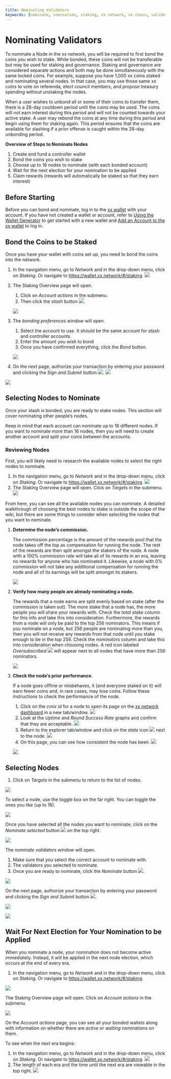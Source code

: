 ```yaml
---
title: Nominating Validators
keywords: [nominate, nomination, staking, xx network, xx chain, validators]
---
```


# Nominating Validators

To nominate a Node in the xx network, you will be required to first bond
the coins you wish to stake. While bonded, these coins will not be
transferable but may be used for staking and governance. Staking and
governance are considered separate actions and both may be done
simultaneously with the same locked coins. For example, suppose you have
1,000 xx coins staked and nominating several nodes. In that case, you
may use those same xx coins to vote on referenda, elect council members,
and propose treasury spending without unstaking the nodes.

When a user wishes to unbond all or some of their coins to transfer
them, there is a 28-day cooldown period until the coins may be used. The
coins will not earn interest during this period and will not be counted
towards your active stake. A user may rebond the coins at any time
during this period and begin using them for staking again. This period
ensures that the coins are available for slashing if a prior offense is
caught within the 28-day unbonding period.

**Overview of Steps to Nominate Nodes**

1.  Create and fund a controller wallet
2.  Bond the coins you wish to stake
3.  Choose up to 16 nodes to nominate (with each bonded account)
4.  Wait for the next election for your nomination to be applied
5.  Claim rewards (rewards will automatically be staked so that they
    earn interest)

## Before Starting

Before you can bond and nominate, log in to the [xx wallet](https://wallet.xx.network/) with your account. If you have not
created a wallet or account, refer to [Using the Wallet Generator](../accounts/generateAccount.md) to get started with a
new wallet and [Add an Account to the xx wallet](../accounts/addAccount.md) to log in.

## Bond the Coins to be Staked

Once you have your wallet with coins set up, you need to bond the coins
into the network.

1.  In the navigation menu, go to *Network* and in the drop-down menu,
    click on *Staking*. Or navigate to
    https://wallet.xx.network/#/staking.
    ![](@site/static/img/Explorer_-_Staking_Nav.png)
2.  The Staking Overview page will open.
    1.  Click on *Account actions* in the submenu.
    2.  Then click the *stash* button
        ![](@site/static/img/Explorer_Stash_button.svg).

    ![](@site/static/img/Explorer_-_Account_Actions,_Add_Stash.png)
3.  The *bonding preferences* window will open.
    1.  Select the account to use. It should be the same account for
        stash and controller accounts.
    2.  Enter the amount you wish to bond
    3.  Once you have confirmed everything, click the *Bond* button.

    ![](@site/static/img/Explorer_-_Add_Stash,_Bonding_Preferences.png)
4.  On the next page, authorize your transaction by entering your
    password and clicking the *Sign and Submit* button
    ![](@site/static/img/Explorer_Sign_and_Submit_button.svg).
    ![](@site/static/img/Explorer_-_Authorize_Transaction_(Bond_Tokens_for_Stash).png)

![](@site/static/img/Stashing_xx_coins.gif)

## Selecting Nodes to Nominate

Once your stash is bonded, you are ready to stake nodes. This section
will cover nominating other people’s nodes.

Keep in mind that each account can nominate up to 16 different nodes. If
you want to nominate more than 16 nodes, then you will need to create
another account and split your coins between the accounts.

### Reviewing Nodes

First, you will likely need to research the available nodes to select
the right nodes to nominate.

1.  In the navigation menu, go to *Network* and in the drop-down menu,
    click on *Staking*. Or navigate to
    https://wallet.xx.network/#/staking.
    ![](@site/static/img/Explorer_-_Staking_Nav.png)
2.  The Staking Overview page will open. Click on *Targets* in the
    submenu.
    ![](@site/static/img/Explorer_-_Targets_Submenu_Nav.png)

From here, you can see all the available nodes you can nominate. A
detailed walkthrough of choosing the best nodes to stake is outside the
scope of the wiki, but there are some things to consider when selecting
the nodes that you want to nominate.

1.  **Determine the node’s commission.**
    
    The commission percentage is the amount of the rewards pool that the
    node takes off the top as compensation for running the node. The
    rest of the rewards are then split amongst the stakers of the node.
    A node with a 100% commission rate will take all of its rewards in
    an era, leaving no rewards for anyone who has nominated it.
    Likewise, a node with 0% commission will not take any additional
    compensation for running the node and all of its earnings will be
    split amongst its stakers.

    ![](@site/static/img/Commission_column.png)
2.  **Verify how many people are already nominating a node.**
    
    The rewards that a node earns are split evenly based on stake (after
    the commission is taken out). The more stake that a node has, the
    more people you will share your rewards with. Check the *total
    stake* column for this info and take this into consideration.
    Furthermore, the rewards from a node will only be paid to the top
    256 nominators. This means if you nominate on a node, but 256 people
    are nominating more than you, then you will not receive any rewards
    from that node until you stake enough to be in the top 256. Check
    the *nominators* column and take this into consideration when
    choosing nodes. A red icon labeled *Oversubscribed*
    ![](@site/static/img/Explorer_-_Oversubscribed_Icon.svg)
    will appear next to all nodes that have more than 256 nominators.

    ![](@site/static/img/Nominator_Info.png)

3.  **Check the node’s prior performance.**
    
    If a node goes offline or misbehaves, it (and everyone staked on it)
    will earn fewer coins and, in rare cases, may lose coins. Follow
    these instructions to check the performance of the node.

    1.  Click on the *cmix id* for a node to open its page on the [xx
        network dashboard](https://dashboard.xx.network/) in a new
        tab/window.
        ![](@site/static/img/Explorer_-_Targets,_cmix_id_link.png)
    2.  Look at the *Uptime* and *Round Success Rate* graphs and confirm
        that they are acceptable.
        ![](@site/static/img/Dashboard_-_Uptime_and_Round_Success_Rate_Graphs.png)
    3.  Return to the explorer tab/window and click on the *stats* icon
        ![](@site/static/img/Explorer_-_Stats_Icon.svg) next to the node.
        ![](@site/static/img/Explorer_-_Targets,_Stats_icon_link.png)
    4.  On this page, you can see how consistent the node has been.
        ![](@site/static/img/Explorer_-_Validator_stats.png)

    ![](@site/static/img/Node_performance_gif.gif)


## Selecting Nodes

1.  Click on *Targets* in the submenu to return to the list of nodes.

![](@site/static/img/Explorer_-_Targets_Submenu_Nav.png)

To select a node, use the toggle box on the far right. You can toggle
the ones you like (up to 16).

![](@site/static/img/Explorer_-_Targets,_Nominate_Checkbox.png)

Once you have selected all the nodes you want to nominate, click on the
*Nominate selected* button
![](@site/static/img/Explorer_Nominate_selected_button.svg) on the top
right.

![](@site/static/img/Explorer_-_Targets,_Nominate_selected.png)

The *nominate validators* window will open.

1.  Make sure that you select the correct account to nominate with.
2.  The validators you selected to nominate.
3.  Once you are ready to nominate, click the *Nominate* button
    ![](@site/static/img/Explorer_Nominate_button.svg).

![](@site/static/img/Explorer_-_Nominate_validators_windows.png)

On the next page, authorize your transaction by entering your password
and clicking the *Sign and Submit* button
![](@site/static/img/Explorer_Sign_and_Submit_button.svg).

![](@site/static/img/Explorer_-_Authorize_Transaction_(Nominating).png)

![](@site/static/img/Nominate_from_targets_gif.gif)

## Wait For Next Election for Your Nomination to be Applied

When you nominate a node, your nomination does not become active
immediately. Instead, it will be applied in the next node election,
which occurs at the end of every era.

1.  In the navigation menu, go to *Network* and in the drop-down menu,
    click on *Staking*. Or navigate to
    https://wallet.xx.network/#/staking.

![](@site/static/img/Explorer_-_Staking_Nav.png)

The Staking Overview page will open. Click on *Account actions* in the
submenu.

![](@site/static/img/Explorer_-_Account_Actions_Nav.png)

On the *Account actions* page, you can see all your bonded wallets along
with information on whether there are *active* or *waiting* nominations
on them.

To see when the next era begins:

1.  In the navigation menu, go to *Network* and in the drop-down menu,
    click on *Staking*. Or navigate to
    https://wallet.xx.network/#/staking.
    ![](@site/static/img/Explorer_-_Staking_Nav.png)
2.  The length of each era and the time until the next era are viewable
    in the top right.
    ![](@site/static/img/Era_Timer.png)
